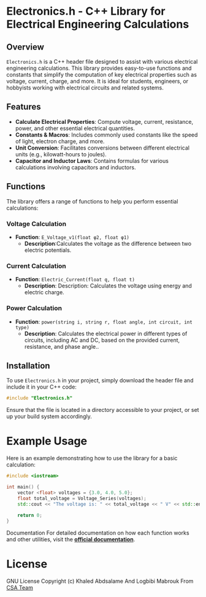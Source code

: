 # Electronics.h - C++ Library for Electrical Engineering Calculations

## Overview

`Electronics.h` is a C++ header file designed to assist with various electrical engineering calculations. This library provides easy-to-use functions and constants that simplify the computation of key electrical properties such as voltage, current, charge, and more. It is ideal for students, engineers, or hobbyists working with electrical circuits and related systems.

## Features

- **Calculate Electrical Properties**: Compute voltage, current, resistance, power, and other essential electrical quantities.
- **Constants & Macros**: Includes commonly used constants like the speed of light, electron charge, and more.
- **Unit Conversion**: Facilitates conversions between different electrical units (e.g., kilowatt-hours to joules).
- **Capacitor and Inductor Laws**: Contains formulas for various calculations involving capacitors and inductors.
  
## Functions

The library offers a range of functions to help you perform essential calculations:

### Voltage Calculation
- **Function**: `E_Voltage_v1(float φ2, float φ1)`
  - **Description**:Calculates the voltage as the difference between two electric potentials.
  
### Current Calculation
- **Function**: `Electric_Current(float q, float t)`
  - **Description**: Description: Calculates the voltage using energy and electric charge.

### Power Calculation
- **Function**: `power(string i, string r, float angle, int circuit, int type)`
  - **Description**: Calculates the electrical power in different types of circuits, including AC and DC, based on the provided current, resistance, and phase angle..


## Installation

To use `Electronics.h` in your project, simply download the header file and include it in your C++ code:

```cpp
#include "Electronics.h"
```
Ensure that the file is located in a directory accessible to your project, or set up your build system accordingly.
# Example Usage
Here is an example demonstrating how to use the library for a basic calculation:
```cpp
#include <iostream>

int main() {
    vector <float> voltages = {3.0, 4.0, 5.0};
    float total_voltage = Voltage_Series(voltages);
    std::cout << "The voltage is: " << total_voltage << " V" << std::endl;
    
    return 0;
}
```
Documentation
For detailed documentation on how each function works and other utilities, visit the **[official documentation](https://amber-carlynn-12.tiiny.site/)**.
# License 
GNU License Copyright (c) Khaled Abdsalame And Logbibi Mabrouk From [CSA Team](https://github.com/CSA-club)


